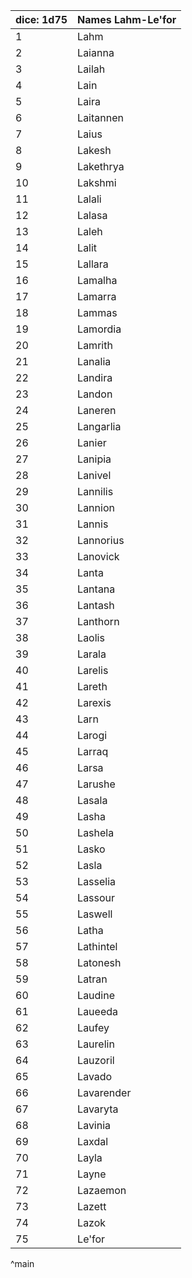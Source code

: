| dice: 1d75 | Names Lahm-Le'for|
| ---- | ---- |
|1|Lahm|
|2|Laianna|
|3|Lailah|
|4|Lain|
|5|Laira|
|6|Laitannen|
|7|Laius|
|8|Lakesh|
|9|Lakethrya|
|10|Lakshmi|
|11|Lalali|
|12|Lalasa|
|13|Laleh|
|14|Lalit|
|15|Lallara|
|16|Lamalha|
|17|Lamarra|
|18|Lammas|
|19|Lamordia|
|20|Lamrith|
|21|Lanalia|
|22|Landira|
|23|Landon|
|24|Laneren|
|25|Langarlia|
|26|Lanier|
|27|Lanipia|
|28|Lanivel|
|29|Lannilis|
|30|Lannion|
|31|Lannis|
|32|Lannorius|
|33|Lanovick|
|34|Lanta|
|35|Lantana|
|36|Lantash|
|37|Lanthorn|
|38|Laolis|
|39|Larala|
|40|Larelis|
|41|Lareth|
|42|Larexis|
|43|Larn|
|44|Larogi|
|45|Larraq|
|46|Larsa|
|47|Larushe|
|48|Lasala|
|49|Lasha|
|50|Lashela|
|51|Lasko|
|52|Lasla|
|53|Lasselia|
|54|Lassour|
|55|Laswell|
|56|Latha|
|57|Lathintel|
|58|Latonesh|
|59|Latran|
|60|Laudine|
|61|Laueeda|
|62|Laufey|
|63|Laurelin|
|64|Lauzoril|
|65|Lavado|
|66|Lavarender|
|67|Lavaryta|
|68|Lavinia|
|69|Laxdal|
|70|Layla|
|71|Layne|
|72|Lazaemon|
|73|Lazett|
|74|Lazok|
|75|Le'for|
^main
